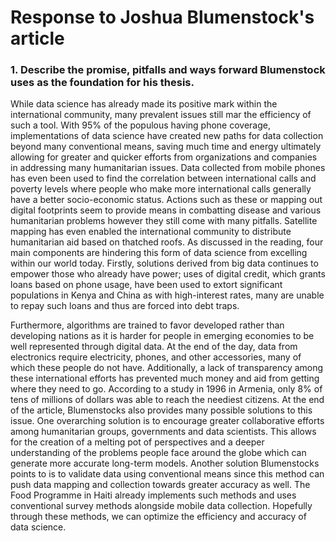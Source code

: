 # Response to Joshua Blumenstock's article

### 1. Describe the promise, pitfalls and ways forward Blumenstock uses as the foundation for his thesis.

  While data science has already made its positive mark within the international community, many prevalent issues still mar the efficiency of such a tool. With 95% of the populous having phone coverage, implementations of data science have created new paths for data collection beyond many conventional means, saving much time and energy ultimately allowing for greater and quicker efforts from organizations and companies in addressing many humanitarian issues. Data collected from mobile phones has even been used to find the correlation between international calls and poverty levels where people who make more international calls generally have a better socio-economic status. Actions such as these or mapping out digital footprints seem to provide means in combatting disease and various humanitarian problems however they still come with many pitfalls. Satellite mapping has even enabled the international community to distribute humanitarian aid based on thatched roofs. As discussed in the reading, four main components are hindering this form of data science from excelling within our world today. Firstly, solutions derived from big data continues to empower those who already have power; uses of digital credit, which grants loans based on phone usage, have been used to extort significant populations in Kenya and China as with high-interest rates, many are unable to repay such loans and thus are forced into debt traps. 
  
  Furthermore, algorithms are trained to favor developed rather than developing nations as it is harder for people in emerging economies to be well represented through digital data. At the end of the day, data from electronics require electricity, phones, and other accessories, many of which these people do not have. Additionally, a lack of transparency among these international efforts has prevented much money and aid from getting where they need to go. According to a study in 1996 in Armenia, only 8% of tens of millions of dollars was able to reach the neediest citizens. At the end of the article, Blumenstocks also provides many possible solutions to this issue. One overarching solution is to encourage greater collaborative efforts among humanitarian groups, governments and data scientists. This allows for the creation of a melting pot of perspectives and a deeper understanding of the problems people face around the globe which can generate more accurate long-term models. Another solution Blumenstocks points to is to validate data using conventional means since this method can push data mapping and collection towards greater accuracy as well. The Food Programme in Haiti already implements such methods and uses conventional survey methods alongside mobile data collection.  Hopefully through these methods, we can optimize the efficiency and accuracy of data science.
